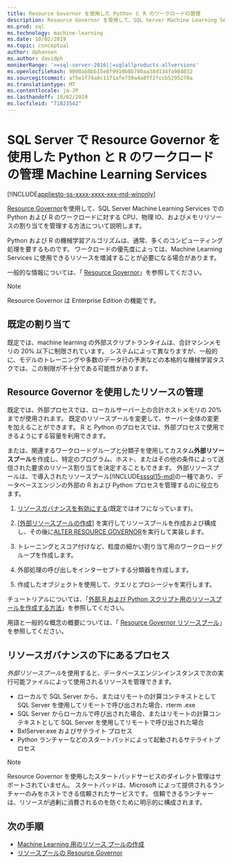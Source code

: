 ```yaml
---
title: Resource Governor を使用した Python と R のワークロードの管理
description: Resource Governor を使用して、SQL Server Machine Learning Services での Python および R のワークロードに対する CPU、物理 IO、およびメモリリソースの割り当てを管理する方法について説明します。
ms.prod: sql
ms.technology: machine-learning
ms.date: 10/02/2019
ms.topic: conceptual
author: dphansen
ms.author: davidph
monikerRange: '>=sql-server-2016||=sqlallproducts-allversions'
ms.openlocfilehash: 9000ab8bb15e8f9910b8b780aa38d134fa984032
ms.sourcegitcommit: af5e1f74a8c1171afe759a4a8ff2fccb5295270a
ms.translationtype: MT
ms.contentlocale: ja-JP
ms.lasthandoff: 10/02/2019
ms.locfileid: "71823542"
---
```

# <a name="manage-python-and-r-workloads-with-resource-governor-in-sql-server-machine-learning-services"></a>SQL Server で Resource Governor を使用した Python と R のワークロードの管理 Machine Learning Services
[!INCLUDE[appliesto-ss-xxxx-xxxx-xxx-md-winonly](../../includes/appliesto-ss-xxxx-xxxx-xxx-md-winonly.md)]

[Resource Governor](../../relational-databases/resource-governor/resource-governor.md)を使用して、SQL Server Machine Learning Services での Python および R のワークロードに対する CPU、物理 IO、およびメモリリソースの割り当てを管理する方法について説明します。

Python および R の機械学習アルゴリズムは、通常、多くのコンピューティング処理を要するものです。 ワークロードの優先度によっては、Machine Learning Services に使用できるリソースを増減することが必要になる場合があります。

一般的な情報については、「 [Resource Governor](../../relational-databases/resource-governor/resource-governor.md)」を参照してください。

> [!NOTE] 
> Resource Governor は Enterprise Edition の機能です。

## <a name="default-allocations"></a>既定の割り当て

既定では、machine learning の外部スクリプトランタイムは、合計マシンメモリの 20% 以下に制限されています。 システムによって異なりますが、一般的に、モデルのトレーニングや多数のデータ行の予測などの本格的な機械学習タスクでは、この制限が不十分である可能性があります。 

## <a name="manage-resources-with-resource-governor"></a>Resource Governor を使用したリソースの管理
 
既定では、外部プロセスでは、ローカルサーバー上の合計ホストメモリの 20% までが使用されます。 既定のリソースプールを変更して、サーバー全体の変更を加えることができます。 R と Python のプロセスでは、外部プロセスで使用できるようにする容量を利用できます。

または、関連するワークロードグループと分類子を使用してカスタム**外部リソースプール**を作成し、特定のプログラム、ホスト、またはその他の条件によって送信された要求のリソース割り当てを決定することもできます。 外部リソースプールは、で導入されたリソースプール[!INCLUDE[sssql15-md](../../includes/sssql15-md.md)]の一種であり、データベースエンジンの外部の R および Python プロセスを管理するのに役立ちます。

1. [リソースガバナンスを有効にする](https://docs.microsoft.com/sql/relational-databases/resource-governor/enable-resource-governor)(既定ではオフになっています)。

2. [[外部リソースプールの作成](https://docs.microsoft.com/sql/t-sql/statements/create-external-resource-pool-transact-sql)] を実行してリソースプールを作成および構成し、その後に[ALTER RESOURCE GOVERNOR](https://docs.microsoft.com/sql/t-sql/statements/alter-resource-governor-transact-sql)を実行して実装します。

3. トレーニングとスコア付けなど、粒度の細かい割り当て用のワークロードグループを作成します。

4. 外部処理の呼び出しをインターセプトする分類器を作成します。

5. 作成したオブジェクトを使用して、クエリとプロシージャを実行します。

チュートリアルについては、「[外部 R および Python スクリプト用のリソースプールを作成する方法](../../advanced-analytics/r/how-to-create-a-resource-pool-for-r.md)」を参照してください。

用語と一般的な概念の概要については、「 [Resource Governor リソースプール](../../relational-databases/resource-governor/resource-governor-resource-pool.md)」を参照してください。

## <a name="processes-under-resource-governance"></a>リソースガバナンスの下にあるプロセス
  
 *外部リソースプール*を使用すると、データベースエンジンインスタンスで次の実行可能ファイルによって使用されるリソースを管理できます。

+ ローカルで SQL Server から、またはリモートの計算コンテキストとして SQL Server を使用してリモートで呼び出された場合、rterm .exe
+ SQL Server からローカルで呼び出された場合、またはリモートの計算コンテキストとして SQL Server を使用してリモートで呼び出された場合
+ BxlServer.exe およびサテライト プロセス
+ Python ランチャーなどのスタートパッドによって起動されるサテライトプロセス
  
> [!NOTE]
> Resource Governor を使用したスタートパッドサービスのダイレクト管理はサポートされていません。 スタートパッドは、Microsoft によって提供されるランチャーのみをホストできる信頼されたサービスです。 信頼できるランチャーは、リソースが過剰に消費されるのを防ぐために明示的に構成されます。
  
## <a name="next-steps"></a>次の手順

+ [Machine Learning 用のリソース プールの作成](create-external-resource-pool.md)
+ [リソースプールの Resource Governor](../../relational-databases/resource-governor/resource-governor-resource-pool.md)
